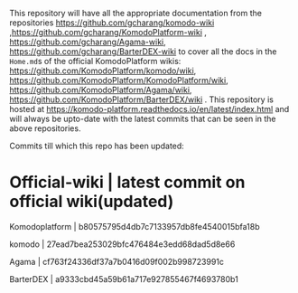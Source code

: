 This repository will have all the appropriate documentation from the repositories https://github.com/gcharang/komodo-wiki ,https://github.com/gcharang/KomodoPlatform-wiki , https://github.com/gcharang/Agama-wiki, https://github.com/gcharang/BarterDEX-wiki to cover all the docs in the `Home.md`s of the official KomodoPlatform wikis: https://github.com/KomodoPlatform/komodo/wiki, https://github.com/KomodoPlatform/KomodoPlatform/wiki, https://github.com/KomodoPlatform/Agama/wiki, https://github.com/KomodoPlatform/BarterDEX/wiki . This repository is hosted at https://komodo-platform.readthedocs.io/en/latest/index.html and will always be upto-date with the latest commits that can be seen in the above repositories.

Commits till which this repo has been updated:

Official-wiki | latest commit on official wiki(updated)
============================================================
Komodoplatform  |	b80575795d4db7c7133957db8fe4540015bfa18b

komodo          |	27ead7bea253029bfc476484e3edd68dad5d8e66

Agama           |	cf763f24336df37a7b0416d09f002b998723991c

BarterDEX       |	a9333cbd45a59b61a717e927855467f4693780b1
